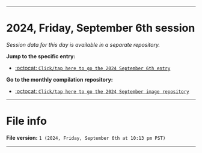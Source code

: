 
***

# 2024, Friday, September 6th session

_Session data for this day is available in a separate repository._

**Jump to the specific entry:**

- [:octocat: `Click/tap here to go the 2024 September 6th entry`](https://github.com/seanpm2001/SeansLifeArchive_Images_MotorWorld_CarFactory_Y2024_V9/tree/SeansLifeArchive_Images_MotorWorld_CarFactory_Y2024_V9_Main-dev/2024/09_September/06/)

**Go to the monthly compilation repository:**

- [:octocat: `Click/tap here to go the 2024 September image repository`](https://github.com/seanpm2001/SeansLifeArchive_Images_MotorWorld_CarFactory_Y2024_V9/)

***

# File info

**File version:** `1 (2024, Friday, September 6th at 10:13 pm PST)`

***
